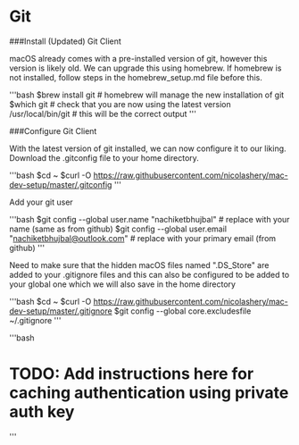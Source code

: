# Git

###Install (Updated) Git Client

macOS already comes with a pre-installed version of git, however this version is likely old. We can upgrade this using homebrew. If homebrew is not installed, follow steps in the homebrew_setup.md file before this.

'''bash
$brew install git	# homebrew will manage the new installation of git
$which git 		# check that you are now using the latest version
/usr/local/bin/git	# this will be the correct output
'''

###Configure Git Client

With the latest version of git installed, we can now configure it to our liking. Download the .gitconfig file to your home directory.

'''bash
$cd ~
$curl -O https://raw.githubusercontent.com/nicolashery/mac-dev-setup/master/.gitconfig
'''

Add your git user

'''bash
$git config --global user.name "nachiketbhujbal" 		# replace with your name (same as from github)
$git config --global user.email "nachiketbhujbal@outlook.com"	# replace with your primary email (from github)
'''

Need to make sure that the hidden macOS files named ".DS_Store" are added to your .gitignore files and this can also be configured to be added to your global one which we will also save in the home directory

'''bash
$cd ~
$curl -O https://raw.githubusercontent.com/nicolashery/mac-dev-setup/master/.gitignore
$git config --global core.excludesfile ~/.gitignore
'''

'''bash
# TODO: Add instructions here for caching authentication using private auth key
'''
